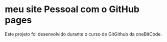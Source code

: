 # meu site Pessoal com o GitHub pages

Este projeto foi desenvolvido durante o curso de GitGithub da oneBitCode.
